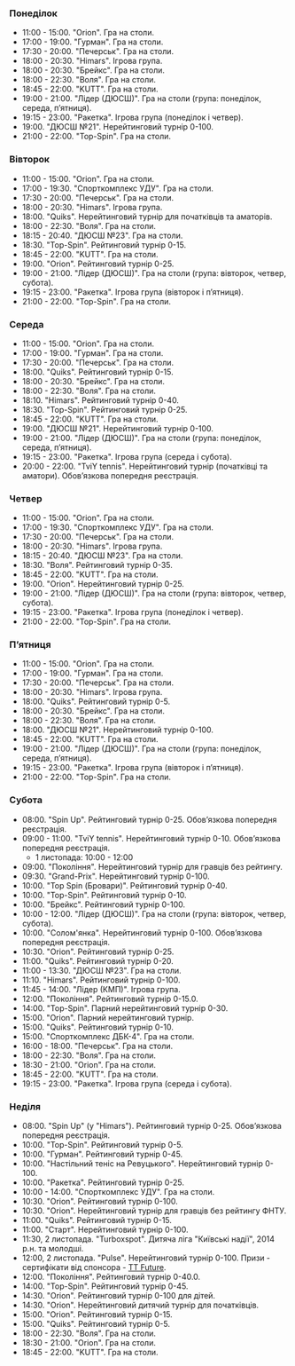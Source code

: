 ﻿
[//]: # (Use 🏆 for ranking events, 🏅 for non-ranking events, ❌ for canceled events)

<h3 id="monday">Понеділок</h3>

* 11:00 - 15:00. "Orion". Гра на столи.
* 17:00 - 19:00. "Гурман". Гра на столи.
* 17:30 - 20:00. "Печерськ". Гра на столи.
* 18:00 - 20:30. "Himars". Ігрова група.
* 18:00 - 20:30. "Брейкс". Гра на столи.
* 18:00 - 22:30. "Воля". Гра на столи.
* 18:45 - 22:00. "KUTT". Гра на столи.
* 19:00 - 21:00. "Лідер (ДЮСШ)". Гра на столи (група: понеділок, середа, пʼятниця).
* 19:15 - 23:00. "Ракетка". Ігрова група (понеділок і четвер).
* 19:00. "ДЮСШ №21". Нерейтинговий турнір 0-100.
* 21:00 - 22:00. "Top-Spin". Гра на столи.

<h3 id="tuesday">Вівторок</h3>

* 11:00 - 15:00. "Orion". Гра на столи.
* 17:00 - 19:30. "Спорткомплекс УДУ". Гра на столи.
* 17:30 - 20:00. "Печерськ". Гра на столи.
* 18:00 - 20:30. "Himars". Ігрова група.
* 18:00. "Quiks". Нерейтинговий турнір для початківців та аматорів.
* 18:00 - 22:30. "Воля". Гра на столи.
* 18:15 - 20:40. "ДЮСШ №23". Гра на столи.
* 18:30. "Top-Spin". Рейтинговий турнір 0-15.
* 18:45 - 22:00. "KUTT". Гра на столи.
* 19:00. "Orion". Рейтинговий турнір 0-25.
* 19:00 - 21:00. "Лідер (ДЮСШ)". Гра на столи (група: вівторок, четвер, субота).
* 19:15 - 23:00. "Ракетка". Ігрова група (вівторок і пʼятниця).
* 21:00 - 22:00. "Top-Spin". Гра на столи.

<h3 id="wednesday">Середа</h3>

* 11:00 - 15:00. "Orion". Гра на столи.
* 17:00 - 19:00. "Гурман". Гра на столи.
* 17:30 - 20:00. "Печерськ". Гра на столи.
* 18:00. "Quiks". Рейтинговий турнір 0-15.
* 18:00 - 20:30. "Брейкс". Гра на столи.
* 18:00 - 22:30. "Воля". Гра на столи.
* 18:10. "Himars". Рейтинговий турнір 0-40.
* 18:30. "Top-Spin". Рейтинговий турнір 0-25.
* 18:45 - 22:00. "KUTT". Гра на столи.
* 19:00. "ДЮСШ №21". Нерейтинговий турнір 0-100.
* 19:00 - 21:00. "Лідер (ДЮСШ)". Гра на столи (група: понеділок, середа, пʼятниця).
* 19:15 - 23:00. "Ракетка". Ігрова група (середа і субота).
* 20:00 - 22:00. "TviY tennis". Нерейтинговий турнір (початківці та аматори). Обовʼязкова попередня реєстрація.

<h3 id="thursday">Четвер</h3>

* 11:00 - 15:00. "Orion". Гра на столи.
* 17:00 - 19:30. "Спорткомплекс УДУ". Гра на столи.
* 17:30 - 20:00. "Печерськ". Гра на столи.
* 18:00 - 20:30. "Himars". Ігрова група.
* 18:15 - 20:40. "ДЮСШ №23". Гра на столи.
* 18:30. "Воля". Рейтинговий турнір 0-35.
* 18:45 - 22:00. "KUTT". Гра на столи.
* 19:00. "Orion". Нерейтинговий турнір 0-25.
* 19:00 - 21:00. "Лідер (ДЮСШ)". Гра на столи (група: вівторок, четвер, субота).
* 19:15 - 23:00. "Ракетка". Ігрова група (понеділок і четвер).
* 21:00 - 22:00. "Top-Spin". Гра на столи.

<h3 id="friday">Пʼятниця</h3>

* 11:00 - 15:00. "Orion". Гра на столи.
* 17:00 - 19:00. "Гурман". Гра на столи.
* 17:30 - 20:00. "Печерськ". Гра на столи.
* 18:00 - 20:30. "Himars". Ігрова група.
* 18:00. "Quiks". Рейтинговий турнір 0-5.
* 18:00 - 20:30. "Брейкс". Гра на столи.
* 18:00 - 22:30. "Воля". Гра на столи.
* 18:00. "ДЮСШ №21". Нерейтинговий турнір 0-100.
* 18:45 - 22:00. "KUTT". Гра на столи.
* 19:00 - 21:00. "Лідер (ДЮСШ)". Гра на столи (група: понеділок, середа, пʼятниця).
* 19:15 - 23:00. "Ракетка". Ігрова група (вівторок і пʼятниця).
* 21:00 - 22:00. "Top-Spin". Гра на столи.

<h3 id="saturday">Субота</h3>

* 08:00. "Spin Up". Рейтинговий турнір 0-25. Обовʼязкова попередня реєстрація.
* 09:00 - 11:00. "TviY tennis". Нерейтинговий турнір 0-10. Обовʼязкова попередня реєстрація.
  * 1 листопада: 10:00 - 12:00
* 09:00. "Покоління". Нерейтинговий турнір для гравців без рейтингу.
* 09:30. "Grand-Prix". Нерейтинговий турнір 0-100.
* 10:00. "Top Spin (Бровари)". Рейтинговий турнір 0-40.
* 10:00. "Top-Spin". Рейтинговий турнір 0-10.
* 10:00. "Брейкс". Рейтинговий турнір 0-100.
* 10:00 - 12:00. "Лідер (ДЮСШ)". Гра на столи (група: вівторок, четвер, субота).
* 10:00. "Солом'янка". Нерейтинговий турнір 0-100. Обовʼязкова попередня реєстрація.
* 10:30. "Orion". Рейтинговий турнір 0-25.
* 11:00. "Quiks". Рейтинговий турнір 0-20.
* 11:00 - 13:30. "ДЮСШ №23". Гра на столи.
* 11:10. "Himars". Рейтинговий турнір 0-100.
* 11:45 - 14:00. "Лідер (КМП)". Ігрова група.
* 12:00. "Покоління". Рейтинговий турнір 0-15.0.
* 14:00. "Top-Spin". Парний нерейтинговий турнір 0-30.
* 15:00. "Orion". Парний нерейтинговий турнір.
* 15:00. "Quiks". Рейтинговий турнір 0-10.
* 15:00. "Спорткомплекс ДБК-4". Гра на столи.
* 16:00 - 18:00. "Печерськ". Гра на столи.
* 18:00 - 22:30. "Воля". Гра на столи.
* 18:30 - 21:00. "Orion". Гра на столи.
* 18:45 - 22:00. "KUTT". Гра на столи.
* 19:15 - 23:00. "Ракетка". Ігрова група (середа і субота).

<h3 id="sunday">Неділя</h3>

* 08:00. "Spin Up" (у "Himars"). Рейтинговий турнір 0-25. Обовʼязкова попередня реєстрація.
* 10:00. "Top-Spin". Рейтинговий турнір 0-5.
* 10:00. "Гурман". Рейтинговий турнір 0-45.
* 10:00. "Настільний теніс на Ревуцького". Нерейтинговий турнір 0-100.
* 10:00. "Ракетка". Рейтинговий турнір 0-25.
* 10:00 - 14:00. "Спорткомплекс УДУ". Гра на столи.
* 10:30. "Orion". Рейтинговий турнір 0-100.
* 10:30. "Orion". Нерейтинговий турнір для гравців без рейтингу ФНТУ.
* 11:00. "Quiks". Рейтинговий турнір 0-15.
* 11:00. "Старт". Нерейтинговий турнір 0-100.
* 11:30, 2 листопада. "Turboxspot". Дитяча ліга "Київські надії", 2014 р.н. та молодші.
* 12:00, 2 листопада. "Pulse". Нерейтинговий турнір 0-100. Призи - сертифікати від спонсора - [TT Future](https://prom.ua/c3754181-future-tovary-dlya.html).
* 12:00. "Покоління". Рейтинговий турнір 0-40.0.
* 14:00. "Top-Spin". Рейтинговий турнір 0-45.
* 14:30. "Orion". Рейтинговий турнір 0-100 для дітей.
* 14:30. "Orion". Нерейтинговий дитячий турнір для початківців.
* 15:00. "Orion". Рейтинговий турнір 0-15.
* 15:00. "Quiks". Рейтинговий турнір 0-5.
* 18:00 - 22:30. "Воля". Гра на столи.
* 18:30 - 21:00. "Orion". Гра на столи.
* 18:45 - 22:00. "KUTT". Гра на столи.